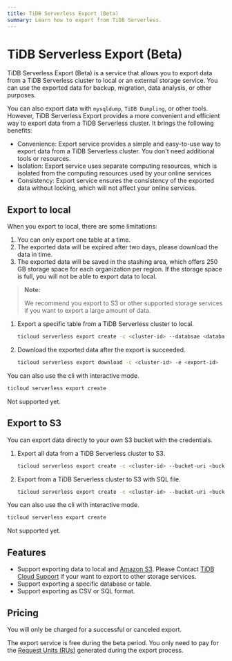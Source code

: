 ```yaml
---
title: TiDB Serverless Export (Beta)
summary: Learn how to export from TiDB Serverless.
---
```


# TiDB Serverless Export (Beta)

TiDB Serverless Export (Beta) is a service that allows you to export data from a TiDB Serverless cluster to local or an external storage service. You can use the exported data for backup, migration, data analysis, or other purposes.

You can also export data with `mysqldump`, `TiDB Dumpling`, or other tools. However, TiDB Serverless Export provides a more convenient and efficient way to export data from a TiDB Serverless cluster. It brings the following benefits:

- Convenience: Export service provides a simple and easy-to-use way to export data from a TiDB Serverless cluster. You don't need additional tools or resources.
- Isolation: Export service uses separate computing resources, which is isolated from the computing resources used by your online services
- Consistency: Export service ensures the consistency of the exported data without locking, which will not affect your online services.

## Export to local

When you export to local, there are some limitations:

1. You can only export one table at a time.
2. The exported data will be expired after two days, please download the data in time.
3. The exported data will be saved in the stashing area, which offers 250 GB storage space for each organization per region. If the storage space is full, you will not be able to export data to local.

> **Note:**
>
> We recommend you export to S3 or other supported storage services if you want to export a large amount of data.

<SimpleTab>

<div label="Export With CLI">

1. Export a specific table from a TiDB Serverless cluster to local.

   ```sh
   ticloud serverless export create -c <cluster-id> --databsae <database> --table <table>
   ```

2. Download the exported data after the export is succeeded.

   ```sh
   ticloud serverless export download -c <cluster-id> -e <export-id>
   ```
   
You can also use the cli with interactive mode.

   ```sh
   ticloud serverless export create
   ```

</div>

<div label="Export On Console">

Not supported yet.

</div>

</SimpleTab>

## Export to S3

You can export data directly to your own S3 bucket with the credentials.

<SimpleTab>

<div label="Export With CLI">

1. Export all data from a TiDB Serverless cluster to S3.

   ```sh
   ticloud serverless export create -c <cluster-id> --bucket-uri <bucket-uri> --access-key-id <access-key-id> --secret-access-key <secret-access-key>
   ```

2. Export from a TiDB Serverless cluster to S3 with SQL file.

   ```sh
   ticloud serverless export create -c <cluster-id> --bucket-uri <bucket-uri> --access-key-id <access-key-id> --secret-access-key <secret-access-key> --file-type SQL
   ```

You can also use the cli with interactive mode.

   ```sh
   ticloud serverless export create
   ```

</div>

<div label="Export On Console">

Not supported yet.

</div>

</SimpleTab>

## Features

- Support exporting data to local and [Amazon S3](https://aws.amazon.com/s3/). Please Contact [TiDB Cloud Support](/tidb-cloud/tidb-cloud-support.md) if your want to export to other storage services.
- Support exporting a specific database or table.
- Support exporting as CSV or SQL format.

## Pricing

You will only be charged for a successful or canceled export.

The export service is free during the beta period. You only need to pay for the [Request Units (RUs)](/tidb-cloud/tidb-cloud-glossary.md#request-unit) generated during the export process.